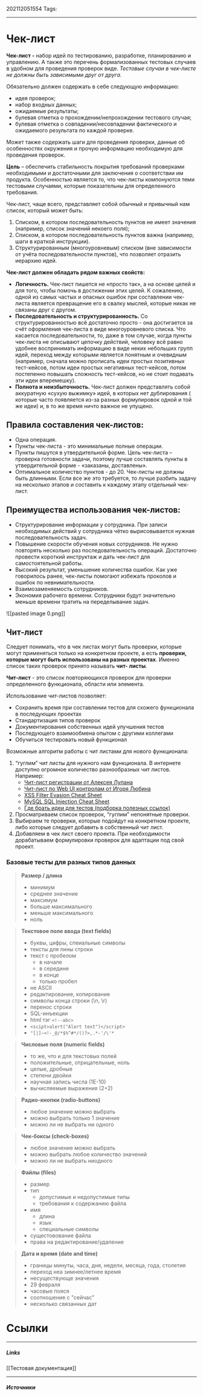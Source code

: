 202112051554
Tags:
___
# Чек-лист
**Чек-лист -** набор идей по тестированию, разработке, планированию и управлению. А также это перечень формализованных тестовых случаев в удобном для проведения проверок виде. *Тестовые случаи в чек-листе не должны быть зависимыми друг от друга.*

Обязательно должен содержать в себе следующую информацию:

-   идея проверок;
-   набор входных данных;
-   ожидаемые результаты;
-   булевая отметка о прохождении/непрохождении тестового случая;
-   булевая отметка о совпадении/несовпадении фактического и ожидаемого результата по каждой проверке.
    

Может также содержать шаги для проведения проверки, данные об особенностях окружения и прочую информацию необходимую для проведения проверок.

**Цель** – обеспечить стабильность покрытия требований проверками необходимыми и достаточными для заключения о соответствии им продукта. Особенностью является то, что чек-листы компонуются теми тестовыми случаями, которые показательны для определенного требования.

Чек-лист, чаще всего, представляет собой обычный и привычный нам список, который может быть:

1.  Списком, в котором последовательность пунктов не имеет значения (например, список значений некоего поля);
2.  Списком, в котором последовательность пунктов важна (например, шаги в краткой инструкции).
3.  Структурированным (многоуровневым) списком (вне зависимости от учёта последовательности пунктов), что позволяет отразить иерархию идей.

**Чек-лист должен обладать рядом важных свойств:**

-   **Логичность.** Чек-лист пишется не «просто так», а на основе целей и для того, чтобы помочь в достижении этих целей. К сожалению, одной из самых частых и опасных ошибок при составлении чек-листа является превращение его в свалку мыслей, которые никак не связаны друг с другом.
-   **Последовательность и структурированность.** Со структурированностью всё достаточно просто - она достигается за счёт оформления чек-листа в виде многоуровневого списка. Что касается последовательности, то, даже в том случае, когда пункты чек-листа не описывают цепочку действий, человеку всё равно удобнее воспринимать информацию в виде неких небольших групп идей, переход между которыми является понятным и очевидным (например, сначала можно прописать идеи простых позитивных тест-кейсов, потом идеи простых негативных тест-кейсов, потом постепенно повышать сложность тест-кейсов, но не стоит подавать эти идеи вперемешку).
-   **Полнота и неизбыточность.** Чек-лист должен представлять собой аккуратную «сухую выжимку» идей, в которых нет дублирования ( которые часто появляется из-за разных формулировок одной и той же идеи) и, в то же время ничто важное не упущено.
    

## Правила составления чек-листов:

-   Одна операция.
-   Пункты чек-листа - это минимальные полные операции. 
-   Пункты пишутся в утвердительной форме. Цель чек-листа – проверка готовности задачи, поэтому лучше составлять пункты в утвердительной форме - «заказаны, доставлены».    
-   Оптимальное количество пунктов - до 20. Чек-листы не должны быть длинными. Если все же это требуется, то лучше разбить задачу на несколько этапов и составить к каждому этапу отдельный чек-лист.
    

## Преимущества использования чек-листов:
-   Структурирование информации у сотрудника. При записи необходимых действий у сотрудника чётко вырисовывается нужная последовательность задач.
-   Повышение скорости обучения новых сотрудников. Не нужно повторять несколько раз последовательность операций. Достаточно провести короткий инструктаж и дать чек-лист для самостоятельной работы.
-   Высокий результат, уменьшение количества ошибок. Как уже говорилось ранее, чек-листы помогают избежать проколов и ошибок по невнимательности.
-   Взаимозаменяемость сотрудников.
-   Экономия рабочего времени. Сотрудники будут значительно меньше времени тратить на переделывание задач.

![[pasted image 0.png]]

## Чит-лист

Следует понимать, что в чек листах могут быть проверки, которые могут применяться только на конкретном проекте, а есть **проверки, которые могут быть использованы на разных проектах**. Именно список таких проверок принято называть **чит- листы**.


**Чит-лист** - это список повторяющихся проверок для проверки определенного функционала, области или элемента.

Использование чит-листов позволяет:
* Сохранить время при составлении тестов для схожего функционала в последующих проектах
* Стандартизация типов проверок
* Документирования собственных идей улучшения тестов
* Последующего взаимообмена опытом с другими коллегами
* Обучиться тестировать новый функционал

Возможные алгоритм работы с чит листами для нового функционала:
1. “гуглим” чит листы для нужного нам функционала.
	В интернете доступно огромное количество разнообразных чит листов.
	Например:
	- [Чит-лист регистрации от Алексея Лупана](http://wiki.software-testing.ru/%D0%A7%D0%B8%D1%82-%D0%BB%D0%B8%D1%81%D1%82_%D1%80%D0%B5%D0%B3%D0%B8%D1%81%D1%82%D1%80%D0%B0%D1%86%D0%B8%D0%B8_%D0%BE%D1%82_%D0%90%D0%BB%D0%B5%D0%BA%D1%81%D0%B5%D1%8F_%D0%9B%D1%83%D0%BF%D0%B0%D0%BD%D0%B0)
	- [Чит-лист по Web UI контролам от Игоря Любина](http://wiki.software-testing.ru/%D0%A7%D0%B8%D1%82-%D0%BB%D0%B8%D1%81%D1%82_%D0%BF%D0%BE_Web_UI_%D0%BA%D0%BE%D0%BD%D1%82%D1%80%D0%BE%D0%BB%D0%B0%D0%BC_%D0%BE%D1%82_%D0%98%D0%B3%D0%BE%D1%80%D1%8F_%D0%9B%D1%8E%D0%B1%D0%B8%D0%BD%D0%B0)
	- [XSS Filter Evasion Cheat Sheet](https://cheatsheetseries.owasp.org/cheatsheets/XSS_Filter_Evasion_Cheat_Sheet.html)
	- [MySQL SQL Injection Cheat Sheet](https://pentestmonkey.net/cheat-sheet/sql-injection/mysql-sql-injection-cheat-sheet)
	- [Где брать идеи для тестов (подборка полезных ссылок)](https://habr.com/ru/post/524784/)
2. Просматриваем список проверок, “гуглим” непонятные проверки.
3. Выбираем те проверки, которые подойдут на конкретном проекте, либо которые следует добавить в собственный чит лист.
4. Добавляем в чек лист своего проекта. При необходимости дорабатываем формулировки проверок для адаптации под свой проект.


### Базовые тесты для разных типов данных

>**Размер / длина**
>- минимум
>- среднее значение
>- максимум
>- больше максимального
>-  меньше максимального
>- ноль

>**Текстовое поле ввода 
>(text fields)**
>-  буквы, цифры, спеиальные символы
>-  тексты для лины строки
>- текст с пробелом
>	- в начале
>	- в середине
>	- в конце
>	- только пробел
>- не ASCII
>- редактирование, копирование
>- символы конца строки (\n, \r)
>- перенос строки
>- SQL-инъекции
>- html тэг `<!--abc>`
>- `<scipt>alert("Alert text")</script>`
>- `"[|]~<!-_@/*$%^#*/()?>,.*-'/\'*`

>**Числовые поля 
>(numeric fields)**
> - то же, что и для текстовых полей
> - положительные, отрицательные, ноль
> - целые, дробные
> - степени двойки
> - научная запись числа (1Е-10)
> - вычисляемые выражения (2+2)

>**Радио-кнопки
>(radio-buttons)**
> - любое значение можно выбрать
> - можно выбрать только 1 значение
> - можно ли не выбрать ни одного

>**Чек-боксы
>(check-boxes)**
> - любое значение можно выбрать
> - можно выбрать любое количество значений
> - можно ли не выбрать ниодного

>**Файлы
>(files)**
> - размер
> - тип
>	- допустимые и недопустимые типы
>	- требования к содержанию файла
> - имя
>   - длина
>   - язык
>   - специальные символы
> - сущестовование файла
> - права на редактирование/удаление

>**Дата и время
>(date and time)**
> - границы минуты, часа, дня, недели, месяца, года, столетия
> - переход неа зимнее/летнее время
> - несуществующе значения
> - 29 февраля
> - часовые пояся
> - соотношение с "сейчас"
> - несколько связанных дат




# Ссылки
___
##### Links
[[Тестовая документация]]

---
##### Источники

